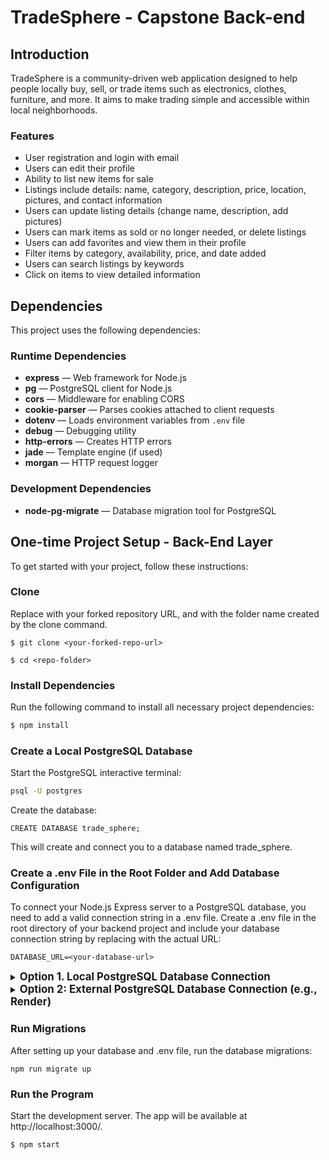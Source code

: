 # TradeSphere - Capstone Back-end

## Introduction

TradeSphere is a community-driven web application designed to help people locally buy, sell, or trade items such as electronics, clothes, furniture, and more. It aims to make trading simple and accessible within local neighborhoods.

### Features
- User registration and login with email  
- Users can edit their profile  
- Ability to list new items for sale  
- Listings include details: name, category, description, price, location, pictures, and contact information  
- Users can update listing details (change name, description, add pictures)  
- Users can mark items as sold or no longer needed, or delete listings  
- Users can add favorites and view them in their profile  
- Filter items by category, availability, price, and date added  
- Users can search listings by keywords  
- Click on items to view detailed information  


## Dependencies

This project uses the following dependencies:

### Runtime Dependencies
- **express** — Web framework for Node.js  
- **pg** — PostgreSQL client for Node.js  
- **cors** — Middleware for enabling CORS  
- **cookie-parser** — Parses cookies attached to client requests  
- **dotenv** — Loads environment variables from `.env` file  
- **debug** — Debugging utility  
- **http-errors** — Creates HTTP errors  
- **jade** — Template engine (if used)  
- **morgan** — HTTP request logger  

### Development Dependencies
- **node-pg-migrate** — Database migration tool for PostgreSQL  


## One-time Project Setup - Back-End Layer

To get started with your project, follow these instructions:


### Clone

Replace <your-forked-repo-url> with your forked repository URL, and <repo-folder> with the folder name created by the clone command.

```
$ git clone <your-forked-repo-url>
```

```
$ cd <repo-folder>
```

### Install Dependencies

Run the following command to install all necessary project dependencies:

```bash
$ npm install
```


### Create a Local PostgreSQL Database

Start the PostgreSQL interactive terminal:

```bash
psql -U postgres
```

Create the database:

```
CREATE DATABASE trade_sphere;
```
This will create and connect you to a database named trade_sphere.


### Create a .env File in the Root Folder and Add Database Configuration
To connect your Node.js Express server to a PostgreSQL database, you need to add a valid connection string in a .env file.
Create a .env file in the root directory of your backend project and include your database connection string by replacing <your-database-url> with the actual URL:

```
DATABASE_URL=<your-database-url>
```


<details>
  <summary><span style="font-size:1.2em; font-weight:bold;">Option 1. Local PostgreSQL Database Connection</span></summary>


Example local connection string for a PostgreSQL setup (format: postgres://postgres:postgres@localhost:5432/YOUR_DATABASE_NAME)::

```
postgres://postgres:postgres@localhost:5432/trade_sphere
```

If your database name is different, replace trade_sphere with your database name:

```
postgres://postgres:postgres@localhost:5432/YOUR_DATABASE_NAME
```

Add this connection string to your .env file as DATABASE_URL.
```
DATABASE_URL=postgres://postgres:postgres@localhost:5432/trade_sphere
```

</details>



<details>
  <summary><span style="font-size:1.2em; font-weight:bold;">Option 2: External PostgreSQL Database Connection (e.g., Render) </span></summary>

For Render or other cloud-hosted databases, update the protocol and add SSL mode:  
- Change the URL prefix from `postgres://` to `postgresql+psycopg2://`  
- Append `?sslmode=require` to the end of the URL  

Example external PostgreSQL connection string:

```
postgresql+psycopg2://trade_sphere_db_ab12_user:A7x9KvLp3TUdceF2QpWYbnXsR4OmEi55@dpg-c3xqk8fr7g8r28v9h1b0-a.oregon-postgres.render.com/trade_sphere_db_ab12?sslmode=require
```

Add this connection string to your .env file as DATABASE_URL.
```
DATABASE_URL=postgresql+psycopg2://trade_sphere_db_ab12_user:A7x9KvLp3TUdceF2QpWYbnXsR4OmEi55@dpg-c3xqk8fr7g8r28v9h1b0-a.oregon-postgres.render.com/trade_sphere_db_ab12?sslmode=require
```
</details>



### Run Migrations
After setting up your database and .env file, run the database migrations:
```
npm run migrate up
```

### Run the Program
Start the development server. The app will be available at http://localhost:3000/.
```
$ npm start
```

